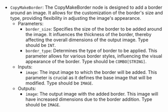 - `CopyMakeBorder`: The CopyMakeBorder node is designed to add a border around an image. It allows for the customization of the border's size and type, providing flexibility in adjusting the image's appearance.
    - Parameters:
        - `border_size`: Specifies the size of the border to be added around the image. It influences the thickness of the border, thereby affecting the overall dimensions of the output image. Type should be `INT`.
        - `border_type`: Determines the type of border to be applied. This parameter allows for various border styles, influencing the visual appearance of the border. Type should be `COMBO[STRING]`.
    - Inputs:
        - `image`: The input image to which the border will be added. This parameter is crucial as it defines the base image that will be modified. Type should be `IMAGE`.
    - Outputs:
        - `image`: The output image with the added border. This image will have increased dimensions due to the border addition. Type should be `IMAGE`.
